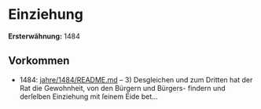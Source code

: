 # Einziehung

**Ersterwähnung:** 1484

## Vorkommen
- 1484: [jahre/1484/README.md](../jahre/1484/README.md) – 3) Desgleichen und zum Dritten hat
der Rat die Gewohnheit, von den Bürgern und Bürgers-
findern und derſelben Einziehung mit ſeinem Eide bet...
